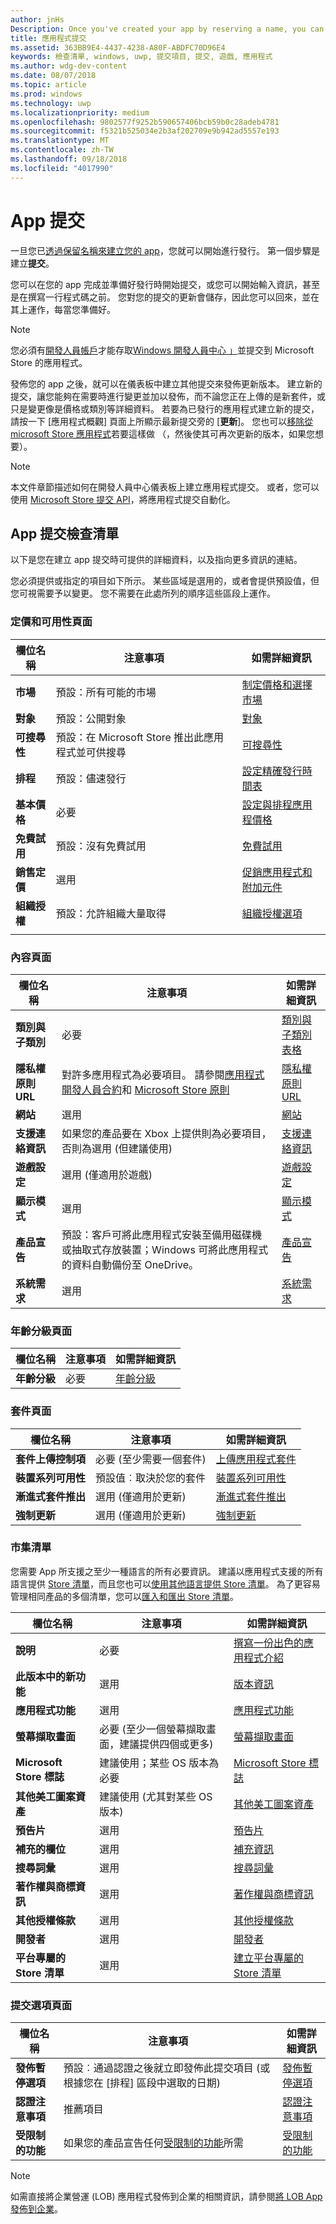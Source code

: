 ```yaml
---
author: jnHs
Description: Once you've created your app by reserving a name, you can start working on getting it published. The first step is to create a submission.
title: 應用程式提交
ms.assetid: 363BB9E4-4437-4238-A80F-ABDFC70D96E4
keywords: 檢查清單, windows, uwp, 提交項目, 提交, 遊戲, 應用程式
ms.author: wdg-dev-content
ms.date: 08/07/2018
ms.topic: article
ms.prod: windows
ms.technology: uwp
ms.localizationpriority: medium
ms.openlocfilehash: 9802577f9252b590657406bcb59b0c28adeb4781
ms.sourcegitcommit: f5321b525034e2b3af202709e9b942ad5557e193
ms.translationtype: MT
ms.contentlocale: zh-TW
ms.lasthandoff: 09/18/2018
ms.locfileid: "4017990"
---
```

# <a name="app-submissions"></a>App 提交


一旦您已[透過保留名稱來建立您的 app](create-your-app-by-reserving-a-name.md)，您就可以開始進行發行。 第一個步驟是建立**提交**。

您可以在您的 app 完成並準備好發行時開始提交，或您可以開始輸入資訊，甚至是在撰寫一行程式碼之前。 您對您的提交的更新會儲存，因此您可以回來，並在其上運作，每當您準備好。

> [!NOTE]
> 您必須有[開發人員帳戶](http://go.microsoft.com/fwlink/p/?LinkId=615100)才能存取[Windows 開發人員中心 」](https://partner.microsoft.com/dashboard)並提交到 Microsoft Store 的應用程式。

發佈您的 app 之後，就可以在儀表板中建立其他提交來發佈更新版本。 建立新的提交，讓您能夠在需要時進行變更並加以發佈，而不論您正在上傳的是新套件，或只是變更像是價格或類別等詳細資料。 若要為已發行的應用程式建立新的提交，請按一下 [應用程式概觀] 頁面上所顯示最新提交旁的 [**更新**]。 您也可以[移除從 microsoft Store 應用程式](guidance-for-app-package-management.md#removing-an-app-from-the-store)若要這樣做 （，然後使其可再次更新的版本，如果您想要）。

> [!NOTE]
> 本文件章節描述如何在開發人員中心儀表板上建立應用程式提交。 或者，您可以使用 [Microsoft Store 提交 API](../monetize/create-and-manage-submissions-using-windows-store-services.md)，將應用程式提交自動化。

## <a name="app-submission-checklist"></a>App 提交檢查清單

以下是您在建立 app 提交時可提供的詳細資料，以及指向更多資訊的連結。

您必須提供或指定的項目如下所示。 某些區域是選用的，或者會提供預設值，但您可視需要予以變更。 您不需要在此處所列的順序這些區段上運作。

### <a name="pricing-and-availability-page"></a>定價和可用性頁面
| 欄位名稱                    | 注意事項                                       | 如需詳細資訊                                                             |
|-------------------------------|---------------------------------------------|---------------------------------------------------------------------------|
| **市場**                   | 預設：所有可能的市場  | [制定價格和選擇市場](define-pricing-and-market-selection.md)         |
| **對象**                | 預設：公開對象 | [對象](choose-visibility-options.md#audience) |
| **可搜尋性**                | 預設：在 Microsoft Store 推出此應用程式並可供搜尋 | [可搜尋性](choose-visibility-options.md#discoverability) |
| **排程**                  | 預設：儘速發行        | [設定精確發行時間表](configure-precise-release-scheduling.md) |
| **基本價格**                | 必要                                    | [設定與排程應用程價格](set-and-schedule-app-pricing.md)              |
| **免費試用**                | 預設：沒有免費試用                      | [免費試用](set-app-pricing-and-availability.md#free-trial)              |
| **銷售定價**              | 選用                                    | [促銷應用程式和附加元件](put-apps-and-add-ons-on-sale.md)           |
| **組織授權**    | 預設：允許組織大量取得 | [組織授權選項](organizational-licensing.md)        |
      |


### <a name="properties-page"></a>內容頁面

| 欄位名稱                    | 注意事項                                       | 如需詳細資訊                                                             |
|-------------------------------|---------------------------------------------|---------------------------------------------------------------------------|
| **類別與子類別**  | 必要                                    | [類別與子類別表格](category-and-subcategory-table.md)       |
| **隱私權原則 URL**            | 對許多應用程式為必要項目。 請參閱[應用程式開發人員合約](https://docs.microsoft.com/legal/windows/agreements/app-developer-agreement)和 [Microsoft Store 原則](https://docs.microsoft.com/en-us/legal/windows/agreements/store-policies#105-personal-information) | [隱私權原則 URL](enter-app-properties.md#privacy-policy-url)        |
| **網站**                   | 選用                                    | [網站](enter-app-properties.md#website)                   |
| **支援連絡資訊**      | 如果您的產品要在 Xbox 上提供則為必要項目，否則為選用 (但建議使用)                                   | [支援連絡資訊](enter-app-properties.md#support-contact-info)              |
| **遊戲設定**             | 選用 (僅適用於遊戲)         | [遊戲設定](enter-app-properties.md#game-settings) |
| **顯示模式**             | 選用                   | [顯示模式](enter-app-properties.md#display-mode) |
| **產品宣告**          | 預設：客戶可將此應用程式安裝至備用磁碟機或抽取式存放裝置；Windows 可將此應用程式的資料自動備份至 OneDrive。 | [產品宣告](app-declarations.md) |
| **系統需求**      | 選用                                    | [系統需求](enter-app-properties.md#system-requirements)      |

<span/>

### <a name="age-ratings-page"></a>年齡分級頁面

| 欄位名稱                    | 注意事項                                       | 如需詳細資訊                          |
|-------------------------------|---------------------------------------------|----------------------------------------|
| **年齡分級**               | 必要                                    | [年齡分級](age-ratings.md)          |

<span/>

### <a name="packages-page"></a>套件頁面

| 欄位名稱                    | 注意事項                                  | 如需詳細資訊                          |
|-------------------------------|----------------------------------------|----------------------------------------|
| **套件上傳控制項**    | 必要 (至少需要一個套件)        | [上傳應用程式套件](upload-app-packages.md) |
| **裝置系列可用性** | 預設值︰取決於您的套件       | [裝置系列可用性](device-family-availability.md) |
| **漸進式套件推出**   | 選用 (僅適用於更新)            | [漸進式套件推出](gradual-package-rollout.md) |
| **強制更新**          | 選用 (僅適用於更新)            | [強制更新](upload-app-packages.md#mandatory-update)


### <a name="store-listings"></a>市集清單

您需要 App 所支援之至少一種語言的所有必要資訊。 建議以應用程式支援的所有語言提供 [Store 清單](create-app-store-listings.md)，而且您也可以[使用其他語言提供 Store 清單](create-app-store-listings.md#store-listing-languages)。 為了更容易管理相同產品的多個清單，您可以[匯入和匯出 Store 清單](import-and-export-store-listings.md)。

| 欄位名稱                    | 注意事項                                       | 如需詳細資訊                                                     |
|-------------------------------|---------------------------------------------|-------------------------------------------------------------------|
| **說明**               | 必要                                    | [撰寫一份出色的應用程式介紹](write-a-great-app-description.md) |
| **此版本中的新功能**   | 選用                                 | [版本資訊](create-app-store-listings.md#whats-new-in-this-version)       |
| **應用程式功能**              | 選用                                    | [應用程式功能](create-app-store-listings.md#app-features)         |
| **螢幕擷取畫面**               | 必要 (至少一個螢幕擷取畫面，建議提供四個或更多)          | [螢幕擷取畫面](app-screenshots-and-images.md#screenshots)          |
| **Microsoft Store 標誌**               | 建議使用；某些 OS 版本為必要 | [Microsoft Store 標誌](app-screenshots-and-images.md#store-logos)             |
| **其他美工圖案資產**     | 建議使用 (尤其對某些 OS 版本)         | [其他美工圖案資產](app-screenshots-and-images.md#additional-art-assets) |
| **預告片**                  | 選用                                    | [預告片](app-screenshots-and-images.md#trailers)                | 
| **補充的欄位**  | 選用                                    | [補充資訊](create-app-store-listings.md#supplemental-fields) 
| **搜尋詞彙**              | 選用                                    | [搜尋詞彙](create-app-store-listings.md#search-terms)         |
| **著作權與商標資訊** | 選用                                 | [著作權與商標資訊](create-app-store-listings.md#copyright-and-trademark-info) |
| **其他授權條款**  | 選用                                    | [其他授權條款](create-app-store-listings.md#additional-license-terms) |
| **開發者**              | 選用                                    | [開發者](create-app-store-listings.md#developed-by)                   |
| **平台專屬的 Store 清單** | 選用                               | [建立平台專屬的 Store 清單](create-platform-specific-store-listings.md)  |

<span/>

### <a name="submission-options-page"></a>提交選項頁面

| 欄位名稱                    | 注意事項                                       | 如需詳細資訊                                                     |
|-------------------------------|---------------------------------------------|-------------------------------------------------------------------|
| **發佈暫停選項**     | 預設︰通過認證之後就立即發佈此提交項目 (或根據您在 \[排程\] 區段中選取的日期)      | [發佈暫停選項](manage-submission-options.md#publishing-hold-options)    
| **認證注意事項**     | 推薦項目          | [認證注意事項](notes-for-certification.md)             |
| **受限制的功能**     | 如果您的產品宣告任何[受限制的功能](../packaging/app-capability-declarations.md#restricted-capabilities)所需    | [受限制的功能](manage-submission-options.md#publishing-hold-options)       

<span/>

> [!NOTE]
> 如需直接將企業營運 (LOB) 應用程式發佈到企業的相關資訊，請參閱[將 LOB App 發佈到企業](distribute-lob-apps-to-enterprises.md)。

